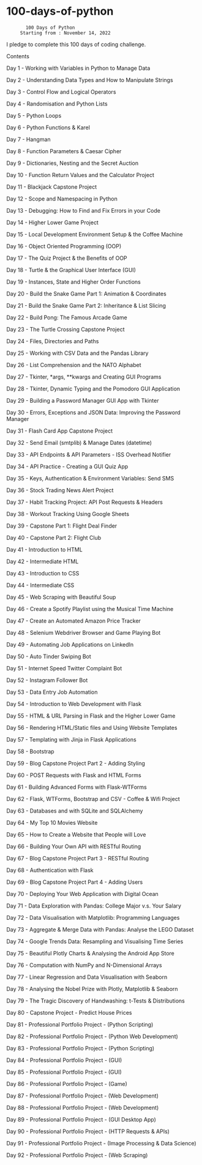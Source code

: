 # 100-days-of-python
           100 Days of Python
         Starting from : November 14, 2022

I pledge to complete this 100 days of coding challenge.

Contents

Day 1 - Working with Variables in Python to Manage Data

Day 2 - Understanding Data Types and How to Manipulate Strings

Day 3 - Control Flow and Logical Operators

Day 4 - Randomisation and Python Lists

Day 5 - Python Loops

Day 6 - Python Functions & Karel

Day 7 - Hangman

Day 8 - Function Parameters & Caesar Cipher

Day 9 - Dictionaries, Nesting and the Secret Auction

Day 10 - Function Return Values and the Calculator Project

Day 11 - Blackjack Capstone Project

Day 12 - Scope and Namespacing in Python

Day 13 - Debugging: How to Find and Fix Errors in your Code

Day 14 - Higher Lower Game Project

Day 15 - Local Development Environment Setup & the Coffee Machine

Day 16 - Object Oriented Programming (OOP)

Day 17 - The Quiz Project & the Benefits of OOP

Day 18 - Turtle & the Graphical User Interface (GUI)

Day 19 - Instances, State and Higher Order Functions

Day 20 - Build the Snake Game Part 1: Animation & Coordinates

Day 21 - Build the Snake Game Part 2: Inheritance & List Slicing

Day 22 - Build Pong: The Famous Arcade Game

Day 23 - The Turtle Crossing Capstone Project

Day 24 - Files, Directories and Paths

Day 25 - Working with CSV Data and the Pandas Library

Day 26 - List Comprehension and the NATO Alphabet

Day 27 - Tkinter, *args, **kwargs and Creating GUI Programs

Day 28 - Tkinter, Dynamic Typing and the Pomodoro GUI Application

Day 29 - Building a Password Manager GUI App with Tkinter

Day 30 - Errors, Exceptions and JSON Data: Improving the Password Manager

Day 31 - Flash Card App Capstone Project

Day 32 - Send Email (smtplib) & Manage Dates (datetime)

Day 33 - API Endpoints & API Parameters - ISS Overhead Notifier

Day 34 - API Practice - Creating a GUI Quiz App

Day 35 - Keys, Authentication & Environment Variables: Send SMS

Day 36 - Stock Trading News Alert Project

Day 37 - Habit Tracking Project: API Post Requests & Headers

Day 38 - Workout Tracking Using Google Sheets

Day 39 - Capstone Part 1: Flight Deal Finder

Day 40 - Capstone Part 2: Flight Club

Day 41 - Introduction to HTML

Day 42 - Intermediate HTML

Day 43 - Introduction to CSS

Day 44 - Intermediate CSS

Day 45 - Web Scraping with Beautiful Soup

Day 46 - Create a Spotify Playlist using the Musical Time Machine

Day 47 - Create an Automated Amazon Price Tracker

Day 48 - Selenium Webdriver Browser and Game Playing Bot

Day 49 - Automating Job Applications on LinkedIn

Day 50 - Auto Tinder Swiping Bot

Day 51 - Internet Speed Twitter Complaint Bot

Day 52 - Instagram Follower Bot

Day 53 - Data Entry Job Automation

Day 54 - Introduction to Web Development with Flask

Day 55 - HTML & URL Parsing in Flask and the Higher Lower Game

Day 56 - Rendering HTML/Static files and Using Website Templates

Day 57 - Templating with Jinja in Flask Applications

Day 58 - Bootstrap

Day 59 - Blog Capstone Project Part 2 - Adding Styling

Day 60 - POST Requests with Flask and HTML Forms

Day 61 - Building Advanced Forms with Flask-WTForms

Day 62 - Flask, WTForms, Bootstrap and CSV - Coffee & Wifi Project

Day 63 - Databases and with SQLite and SQLAlchemy

Day 64 - My Top 10 Movies Website

Day 65 - How to Create a Website that People will Love

Day 66 - Building Your Own API with RESTful Routing

Day 67 - Blog Capstone Project Part 3 - RESTful Routing

Day 68 - Authentication with Flask

Day 69 - Blog Capstone Project Part 4 - Adding Users

Day 70 - Deploying Your Web Application with Digital Ocean

Day 71 - Data Exploration with Pandas: College Major v.s. Your Salary

Day 72 - Data Visualisation with Matplotlib: Programming Languages

Day 73 - Aggregate & Merge Data with Pandas: Analyse the LEGO Dataset

Day 74 - Google Trends Data: Resampling and Visualising Time Series

Day 75 - Beautiful Plotly Charts & Analysing the Android App Store

Day 76 - Computation with NumPy and N-Dimensional Arrays

Day 77 - Linear Regression and Data Visualisation with Seaborn

Day 78 - Analysing the Nobel Prize with Plotly, Matplotlib & Seaborn

Day 79 - The Tragic Discovery of Handwashing: t-Tests & Distributions

Day 80 - Capstone Project - Predict House Prices

Day 81 - Professional Portfolio Project - (Python Scripting)

Day 82 - Professional Portfolio Project - (Python Web Development)

Day 83 - Professional Portfolio Project - (Python Scripting)

Day 84 - Professional Portfolio Project - (GUI)

Day 85 - Professional Portfolio Project - (GUI)

Day 86 - Professional Portfolio Project - (Game)

Day 87 - Professional Portfolio Project - (Web Development)

Day 88 - Professional Portfolio Project - (Web Development)

Day 89 - Professional Portfolio Project - (GUI Desktop App)

Day 90 - Professional Portfolio Project - (HTTP Requests & APIs)

Day 91 - Professional Portfolio Project - (Image Processing & Data Science)

Day 92 - Professional Portfolio Project - (Web Scraping)